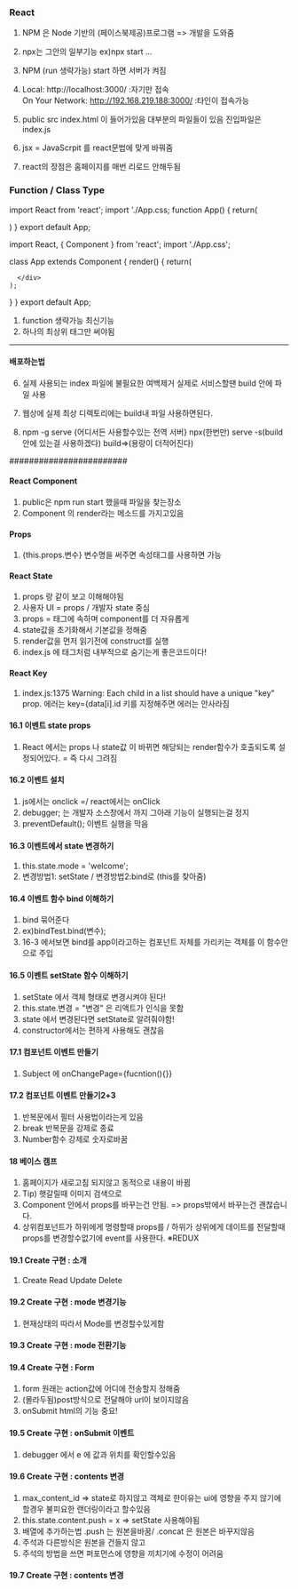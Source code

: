 ### React ###
1. NPM 은 Node 기반의 (페이스북제공)프로그램 => 개발을 도와줌
2. npx는 그안의 일부기능 ex)npx start ...
3. NPM (run 생략가능) start 하면 서버가 켜짐
4.   Local:            http://localhost:3000/ :자기만 접속       
     On Your Network:  http://192.168.219.188:3000/  :타인이 접속가능

5. public                     src
   index.html 이 들어가있음    대부분의 파일들이 있음 진입파일은 index.js
6. jsx = JavaScrpit 를 react문법에 맞게 바꿔줌 
7. react의 장점은 홈페이지를 매번 리로드 안해두됨
### Function / Class Type ###
import React from 'react';
import './App.css;
function App() {
  return(
    <div className="App">
    </div>
  )
}
export default App;

import React, { Component } from 'react';
import './App.css';

class App extends Component {
  render() {
    return(
      <div className="App">

      </div>
    );
  }
}
export default App;
1. function 생략가능 최신기능
2. 하나의 최상위 태그만 써야됨
------------------
#### 배포하는법 ####
6. 실제 사용되는 index 파일에 불필요한 여백제거
  실제로 서비스할땐 build 안에 파일 사용 
7. 웹상에 실제 최상 디렉토리에는 build내 파일 사용하면된다.

8. npm -g serve {어디서든 사용할수있는 전역 서버}
   npx(한번만) serve -s(build 안에 있는걸 사용하겠다) build=>(용량이 더적어진다) 

########################

#### React Component ####
1. public은 npm run start 했을때 파일을 찾는장소
2. Component 의 render라는 메소드를 가지고있음

#### Props ####
1. {this.props.변수} 변수명을 써주면 속성태그를 사용하면 가능
#### React State ####
1. props 랑 같이 보고 이해해야됨
2. 사용자 UI = props / 개발자 state 중심
3. props = 태그에 속하며 component를 더 자유롭게
4. state값을 초기화해서 기본값을 정해줌
5. render값을 먼저 읽기전에 construct를 실행
5. index.js 에 <App /> 태그처럼 내부적으로 숨기는게 좋은코드이다!
#### React Key ####
1. index.js:1375 Warning: Each child in a list should have a unique "key" prop. 에러는
   key={data[i].id 키를 지정해주면 에러는 안사라짐 
#### 16.1 이벤트 state props ####
1. React 에서는 props 나 state값 이 바뀌면 해당되는 render함수가 호출되도록 설정되어있다.
    = 즉 다시 그려짐
#### 16.2 이벤트 설치 ####
1. js에서는 onclick =/ react에서는 onClick
2. debugger; 는 개발자 소스창에서 까지 그아래 기능이 실행되는걸 정지
3. preventDefault(); 이벤트 실행을 막음
#### 16.3 이벤트에서 state 변경하기 ####
1. this.state.mode = 'welcome';
2. 변경방법1: setState / 변경방법2:bind로 (this를 찾아줌)
#### 16.4 이벤트 함수 bind 이해하기 ####
1. bind 묶어준다
2. ex)bindTest.bind(변수);
3. 16-3 에서보면 bind를 app이라고하는 컴포넌트 자체를 가리키는 객체를 이 함수안으로 주입
#### 16.5 이벤트 setState 함수 이해하기 ####
1. setState 에서 객체 형태로 변경시켜야 된다!
2. this.state.변경 = "변경" 은 리액트가 인식을 못함
3. state 에서 변경된다면 setState로 알려줘야함!
4. constructor에서는 편하게 사용해도 괜찮음
#### 17.1 컴포넌트 이벤트 만들기 ####
1. Subject 에 onChangePage={fucntion(){}}
#### 17.2 컴포넌트 이벤트 만들기2+3 ####
1. 반복문에서 필터 사용법이라는게 있음
2. break 반복문을 강제로 종료
3. Number함수 강제로 숫자로바꿈
#### 18 베이스 캠프 ####
1. 홈페이지가 새로고침 되지않고 동적으로 내용이 바뀜
2. Tip) 햇갈릴때 이미지 검색으로 
3. Component 안에서 props를 바꾸는건 안됨. => props밖에서 바꾸는건 괜찮습니다.
4. 상위컴포넌트가 하위에게 명령할때 props를 / 하위가 상위에게 데이트를 전달할때 props를 변경할수없기에 event를 사용한다.
※REDUX 
#### 19.1 Create 구현 : 소개 ####
1. Create Read Update Delete
#### 19.2 Create 구현 : mode 변경기능 ####
1. 현재상태의 따라서 Mode를 변경할수있게함
#### 19.3 Create 구현 : mode 전환기능 ####
#### 19.4 Create 구현 : Form ####
1. form 원래는 action값에 어디에 전송할지 정해줌
2. (몰라두됨)post방식으로 전달해야 url이 보이지않음
3. onSubmit html의 기능 중요!
#### 19.5 Create 구현 : onSubmit 이벤트 ####
1. debugger 에서 e 에 값과 위치를 확인할수있음
#### 19.6 Create 구현 : contents 변경 ####
1. max_content_id => state로 하지않고 객체로 한이유는 ui에 영향을 주지 않기에 
   할경우 불피요한 랜더링이라고 할수있음
2. this.state.content.push = x => setState 사용해야됨
3. 배열에 추가하는법 .push 는 원본을바꿈/ .concat 은 원본은 바꾸지않음 
4. 주석과 다른방식은 원본을 건들지 않고
5. 주석의 방법을 쓰면 퍼포먼스에 영향을 끼치기에 수정이 어려움 
#### 19.7 Create 구현 : contents 변경 ####
